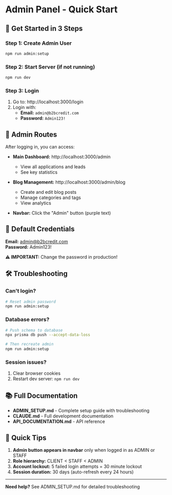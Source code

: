 # Admin Panel - Quick Start

## 🚀 Get Started in 3 Steps

### Step 1: Create Admin User
```bash
npm run admin:setup
```

### Step 2: Start Server (if not running)
```bash
npm run dev
```

### Step 3: Login
1. Go to: http://localhost:3000/login
2. Login with:
   - **Email:** `admin@b2bcredit.com`
   - **Password:** `Admin123!`

## 📍 Admin Routes

After logging in, you can access:

- **Main Dashboard:** http://localhost:3000/admin
  - View all applications and leads
  - See key statistics

- **Blog Management:** http://localhost:3000/admin/blog
  - Create and edit blog posts
  - Manage categories and tags
  - View analytics

- **Navbar:** Click the "Admin" button (purple text)

## 🔐 Default Credentials

**Email:** admin@b2bcredit.com  
**Password:** Admin123!

**⚠️ IMPORTANT:** Change the password in production!

## 🛠️ Troubleshooting

### Can't login?
```bash
# Reset admin password
npm run admin:setup
```

### Database errors?
```bash
# Push schema to database
npx prisma db push --accept-data-loss

# Then recreate admin
npm run admin:setup
```

### Session issues?
1. Clear browser cookies
2. Restart dev server: `npm run dev`

## 📚 Full Documentation

- **ADMIN_SETUP.md** - Complete setup guide with troubleshooting
- **CLAUDE.md** - Full development documentation
- **API_DOCUMENTATION.md** - API reference

## 🎯 Quick Tips

1. **Admin button appears in navbar** only when logged in as ADMIN or STAFF
2. **Role hierarchy:** CLIENT < STAFF < ADMIN
3. **Account lockout:** 5 failed login attempts = 30 minute lockout
4. **Session duration:** 30 days (auto-refresh every 24 hours)

---

**Need help?** See ADMIN_SETUP.md for detailed troubleshooting
